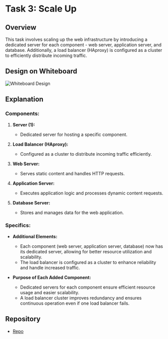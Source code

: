 # Task 3: Scale Up

## Overview

This task involves scaling up the web infrastructure by introducing a dedicated server for each component - web server, application server, and database. Additionally, a load balancer (HAproxy) is configured as a cluster to efficiently distribute incoming traffic.

## Design on Whiteboard

![Whiteboard Design](<insert_image_url_here>)

## Explanation

### Components:
1. **Server (1):**
   - Dedicated server for hosting a specific component.

2. **Load Balancer (HAproxy):**
   - Configured as a cluster to distribute incoming traffic efficiently.

3. **Web Server:**
   - Serves static content and handles HTTP requests.

4. **Application Server:**
   - Executes application logic and processes dynamic content requests.

5. **Database Server:**
   - Stores and manages data for the web application.

### Specifics:
- **Additional Elements:**
  - Each component (web server, application server, database) now has its dedicated server, allowing for better resource utilization and scalability.
  - The load balancer is configured as a cluster to enhance reliability and handle increased traffic.

- **Purpose of Each Added Component:**
  - Dedicated servers for each component ensure efficient resource usage and easier scalability.
  - A load balancer cluster improves redundancy and ensures continuous operation even if one load balancer fails.

## Repository

- [Repo](<https://github.com/Ivyratermgwangqa/alx-system_engineering-devops.git>)
